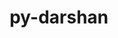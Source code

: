 ---
title: "py-darshan"
layout: cache
categories: [package, develop]
meta: {"versions": ["3.4.5.0", "3.4.6.0"], "compilers": ["gcc@=11.4.0", "gcc@=9.4.0", "oneapi@=2024.2.1"], "oss": ["ubuntu20.04", "ubuntu22.04"], "platforms": ["linux"], "targets": ["ppc64le", "x86_64_v3"], "stacks": ["e4s", "e4s-oneapi", "e4s-power", "root"], "num_specs": 20, "num_specs_by_stack": {"e4s-power": 7, "root": 20, "e4s": 7, "e4s-oneapi": 6}}
spec_details: [{"hash": "zahknvocabadrmnrm76ank3zkglbft72", "compiler": "gcc@=9.4.0", "versions": ["3.4.5.0"], "os": "ubuntu20.04", "platform": "linux", "target": "ppc64le", "variants": ["build_system=python_pip"], "stacks": ["e4s-power", "root"], "size": "-", "tarball": "https://binaries.spack.io/develop/build_cache/linux-ubuntu20.04-ppc64le/gcc-9.4.0/py-darshan-3.4.5.0/linux-ubuntu20.04-ppc64le-gcc-9.4.0-py-darshan-3.4.5.0-zahknvocabadrmnrm76ank3zkglbft72.spack"}, {"hash": "nwhbdkoqizaageyci6anypmdrf7a5bqz", "compiler": "gcc@=9.4.0", "versions": ["3.4.6.0"], "os": "ubuntu20.04", "platform": "linux", "target": "ppc64le", "variants": ["build_system=python_pip"], "stacks": ["e4s-power", "root"], "size": "-", "tarball": "https://binaries.spack.io/develop/build_cache/linux-ubuntu20.04-ppc64le/gcc-9.4.0/py-darshan-3.4.6.0/linux-ubuntu20.04-ppc64le-gcc-9.4.0-py-darshan-3.4.6.0-nwhbdkoqizaageyci6anypmdrf7a5bqz.spack"}, {"hash": "pwe6w5da2ocmxqscmwqa45evjbslfwuh", "compiler": "gcc@=9.4.0", "versions": ["3.4.5.0"], "os": "ubuntu20.04", "platform": "linux", "target": "ppc64le", "variants": ["build_system=python_pip"], "stacks": ["e4s-power", "root"], "size": "-", "tarball": "https://binaries.spack.io/develop/build_cache/linux-ubuntu20.04-ppc64le/gcc-9.4.0/py-darshan-3.4.5.0/linux-ubuntu20.04-ppc64le-gcc-9.4.0-py-darshan-3.4.5.0-pwe6w5da2ocmxqscmwqa45evjbslfwuh.spack"}, {"hash": "e27fbm6xsoeovt2oqvd2lppktcc5ziew", "compiler": "gcc@=9.4.0", "versions": ["3.4.6.0"], "os": "ubuntu20.04", "platform": "linux", "target": "ppc64le", "variants": ["build_system=python_pip"], "stacks": ["e4s-power", "root"], "size": "-", "tarball": "https://binaries.spack.io/develop/build_cache/linux-ubuntu20.04-ppc64le/gcc-9.4.0/py-darshan-3.4.6.0/linux-ubuntu20.04-ppc64le-gcc-9.4.0-py-darshan-3.4.6.0-e27fbm6xsoeovt2oqvd2lppktcc5ziew.spack"}, {"hash": "7f2uvl4lgy7lvivvtbl2bebipkmmpwyg", "compiler": "gcc@=9.4.0", "versions": ["3.4.6.0"], "os": "ubuntu20.04", "platform": "linux", "target": "ppc64le", "variants": ["build_system=python_pip"], "stacks": ["e4s-power", "root"], "size": "-", "tarball": "https://binaries.spack.io/develop/build_cache/linux-ubuntu20.04-ppc64le/gcc-9.4.0/py-darshan-3.4.6.0/linux-ubuntu20.04-ppc64le-gcc-9.4.0-py-darshan-3.4.6.0-7f2uvl4lgy7lvivvtbl2bebipkmmpwyg.spack"}, {"hash": "jfxlli45ol7q3ns623lbozwmb26433sk", "compiler": "gcc@=9.4.0", "versions": ["3.4.6.0"], "os": "ubuntu20.04", "platform": "linux", "target": "ppc64le", "variants": ["build_system=python_pip"], "stacks": ["e4s-power", "root"], "size": "-", "tarball": "https://binaries.spack.io/develop/build_cache/linux-ubuntu20.04-ppc64le/gcc-9.4.0/py-darshan-3.4.6.0/linux-ubuntu20.04-ppc64le-gcc-9.4.0-py-darshan-3.4.6.0-jfxlli45ol7q3ns623lbozwmb26433sk.spack"}, {"hash": "tuno677hjzsvawpl6j7b4sijgahcck23", "compiler": "gcc@=9.4.0", "versions": ["3.4.6.0"], "os": "ubuntu20.04", "platform": "linux", "target": "ppc64le", "variants": ["build_system=python_pip"], "stacks": ["e4s-power", "root"], "size": "-", "tarball": "https://binaries.spack.io/develop/build_cache/linux-ubuntu20.04-ppc64le/gcc-9.4.0/py-darshan-3.4.6.0/linux-ubuntu20.04-ppc64le-gcc-9.4.0-py-darshan-3.4.6.0-tuno677hjzsvawpl6j7b4sijgahcck23.spack"}, {"hash": "au6rozheuyhzqv6wt4ck4uhfpx7l6gyo", "compiler": "gcc@=11.4.0", "versions": ["3.4.6.0"], "os": "ubuntu22.04", "platform": "linux", "target": "x86_64_v3", "variants": ["build_system=python_pip"], "stacks": ["e4s", "root"], "size": "-", "tarball": "https://binaries.spack.io/develop/build_cache/linux-ubuntu22.04-x86_64_v3/gcc-11.4.0/py-darshan-3.4.6.0/linux-ubuntu22.04-x86_64_v3-gcc-11.4.0-py-darshan-3.4.6.0-au6rozheuyhzqv6wt4ck4uhfpx7l6gyo.spack"}, {"hash": "6p2wtxm3derzwa6eakjmswltirgpmco7", "compiler": "gcc@=11.4.0", "versions": ["3.4.6.0"], "os": "ubuntu22.04", "platform": "linux", "target": "x86_64_v3", "variants": ["build_system=python_pip"], "stacks": ["e4s", "root"], "size": "-", "tarball": "https://binaries.spack.io/develop/build_cache/linux-ubuntu22.04-x86_64_v3/gcc-11.4.0/py-darshan-3.4.6.0/linux-ubuntu22.04-x86_64_v3-gcc-11.4.0-py-darshan-3.4.6.0-6p2wtxm3derzwa6eakjmswltirgpmco7.spack"}, {"hash": "h4l2rarsbdyyt67zjgj3tin6jh3s2hyq", "compiler": "gcc@=11.4.0", "versions": ["3.4.5.0"], "os": "ubuntu22.04", "platform": "linux", "target": "x86_64_v3", "variants": ["build_system=python_pip"], "stacks": ["e4s", "root"], "size": "-", "tarball": "https://binaries.spack.io/develop/build_cache/linux-ubuntu22.04-x86_64_v3/gcc-11.4.0/py-darshan-3.4.5.0/linux-ubuntu22.04-x86_64_v3-gcc-11.4.0-py-darshan-3.4.5.0-h4l2rarsbdyyt67zjgj3tin6jh3s2hyq.spack"}, {"hash": "zwhqmjg5uyp2jg63e3hcadqqze4qq355", "compiler": "gcc@=11.4.0", "versions": ["3.4.6.0"], "os": "ubuntu22.04", "platform": "linux", "target": "x86_64_v3", "variants": ["build_system=python_pip"], "stacks": ["e4s", "root"], "size": "-", "tarball": "https://binaries.spack.io/develop/build_cache/linux-ubuntu22.04-x86_64_v3/gcc-11.4.0/py-darshan-3.4.6.0/linux-ubuntu22.04-x86_64_v3-gcc-11.4.0-py-darshan-3.4.6.0-zwhqmjg5uyp2jg63e3hcadqqze4qq355.spack"}, {"hash": "57rxrqmjmosz5qwrnluqezyutrm7l3zc", "compiler": "gcc@=11.4.0", "versions": ["3.4.6.0"], "os": "ubuntu22.04", "platform": "linux", "target": "x86_64_v3", "variants": ["build_system=python_pip"], "stacks": ["e4s", "root"], "size": "-", "tarball": "https://binaries.spack.io/develop/build_cache/linux-ubuntu22.04-x86_64_v3/gcc-11.4.0/py-darshan-3.4.6.0/linux-ubuntu22.04-x86_64_v3-gcc-11.4.0-py-darshan-3.4.6.0-57rxrqmjmosz5qwrnluqezyutrm7l3zc.spack"}, {"hash": "gxrizl4omfb4plvjmscgf27zqjuts3df", "compiler": "gcc@=11.4.0", "versions": ["3.4.5.0"], "os": "ubuntu22.04", "platform": "linux", "target": "x86_64_v3", "variants": ["build_system=python_pip"], "stacks": ["e4s", "root"], "size": "-", "tarball": "https://binaries.spack.io/develop/build_cache/linux-ubuntu22.04-x86_64_v3/gcc-11.4.0/py-darshan-3.4.5.0/linux-ubuntu22.04-x86_64_v3-gcc-11.4.0-py-darshan-3.4.5.0-gxrizl4omfb4plvjmscgf27zqjuts3df.spack"}, {"hash": "qub7c4zjj6em5bxmr7ggc4wey4vby5yp", "compiler": "gcc@=11.4.0", "versions": ["3.4.6.0"], "os": "ubuntu22.04", "platform": "linux", "target": "x86_64_v3", "variants": ["build_system=python_pip"], "stacks": ["e4s", "root"], "size": "-", "tarball": "https://binaries.spack.io/develop/build_cache/linux-ubuntu22.04-x86_64_v3/gcc-11.4.0/py-darshan-3.4.6.0/linux-ubuntu22.04-x86_64_v3-gcc-11.4.0-py-darshan-3.4.6.0-qub7c4zjj6em5bxmr7ggc4wey4vby5yp.spack"}, {"hash": "c22qeigi4dhhwxc7fbsgfmxcnue5thjc", "compiler": "oneapi@=2024.2.1", "versions": ["3.4.6.0"], "os": "ubuntu22.04", "platform": "linux", "target": "x86_64_v3", "variants": ["build_system=python_pip"], "stacks": ["e4s-oneapi", "root"], "size": "-", "tarball": "https://binaries.spack.io/develop/build_cache/linux-ubuntu22.04-x86_64_v3/oneapi-2024.2.1/py-darshan-3.4.6.0/linux-ubuntu22.04-x86_64_v3-oneapi-2024.2.1-py-darshan-3.4.6.0-c22qeigi4dhhwxc7fbsgfmxcnue5thjc.spack"}, {"hash": "ymlyr37mu4oh7tcknhx2ra6wdt6w4gfs", "compiler": "oneapi@=2024.2.1", "versions": ["3.4.5.0"], "os": "ubuntu22.04", "platform": "linux", "target": "x86_64_v3", "variants": ["build_system=python_pip"], "stacks": ["e4s-oneapi", "root"], "size": "-", "tarball": "https://binaries.spack.io/develop/build_cache/linux-ubuntu22.04-x86_64_v3/oneapi-2024.2.1/py-darshan-3.4.5.0/linux-ubuntu22.04-x86_64_v3-oneapi-2024.2.1-py-darshan-3.4.5.0-ymlyr37mu4oh7tcknhx2ra6wdt6w4gfs.spack"}, {"hash": "b2xsdjlo3jepyx7vath2vxu6gk6mom6b", "compiler": "oneapi@=2024.2.1", "versions": ["3.4.6.0"], "os": "ubuntu22.04", "platform": "linux", "target": "x86_64_v3", "variants": ["build_system=python_pip"], "stacks": ["e4s-oneapi", "root"], "size": "-", "tarball": "https://binaries.spack.io/develop/build_cache/linux-ubuntu22.04-x86_64_v3/oneapi-2024.2.1/py-darshan-3.4.6.0/linux-ubuntu22.04-x86_64_v3-oneapi-2024.2.1-py-darshan-3.4.6.0-b2xsdjlo3jepyx7vath2vxu6gk6mom6b.spack"}, {"hash": "m564v7ck4pipcnkfrotgefqwbgqtuj5m", "compiler": "oneapi@=2024.2.1", "versions": ["3.4.6.0"], "os": "ubuntu22.04", "platform": "linux", "target": "x86_64_v3", "variants": ["build_system=python_pip"], "stacks": ["e4s-oneapi", "root"], "size": "-", "tarball": "https://binaries.spack.io/develop/build_cache/linux-ubuntu22.04-x86_64_v3/oneapi-2024.2.1/py-darshan-3.4.6.0/linux-ubuntu22.04-x86_64_v3-oneapi-2024.2.1-py-darshan-3.4.6.0-m564v7ck4pipcnkfrotgefqwbgqtuj5m.spack"}, {"hash": "keweak52uhtqnfswf75fqjrvqpelc62u", "compiler": "oneapi@=2024.2.1", "versions": ["3.4.6.0"], "os": "ubuntu22.04", "platform": "linux", "target": "x86_64_v3", "variants": ["build_system=python_pip"], "stacks": ["e4s-oneapi", "root"], "size": "-", "tarball": "https://binaries.spack.io/develop/build_cache/linux-ubuntu22.04-x86_64_v3/oneapi-2024.2.1/py-darshan-3.4.6.0/linux-ubuntu22.04-x86_64_v3-oneapi-2024.2.1-py-darshan-3.4.6.0-keweak52uhtqnfswf75fqjrvqpelc62u.spack"}, {"hash": "jn3kwmou2ch2cmamxxq3mvkckx3gyhvw", "compiler": "oneapi@=2024.2.1", "versions": ["3.4.5.0"], "os": "ubuntu22.04", "platform": "linux", "target": "x86_64_v3", "variants": ["build_system=python_pip"], "stacks": ["e4s-oneapi", "root"], "size": "-", "tarball": "https://binaries.spack.io/develop/build_cache/linux-ubuntu22.04-x86_64_v3/oneapi-2024.2.1/py-darshan-3.4.5.0/linux-ubuntu22.04-x86_64_v3-oneapi-2024.2.1-py-darshan-3.4.5.0-jn3kwmou2ch2cmamxxq3mvkckx3gyhvw.spack"}]
---